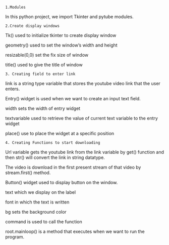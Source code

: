     1.Modules
In this python project, we import Tkinter and pytube modules.

    2.Create display windows
Tk() used to initialize tkinter to create display window

geometry() used to set the window’s width and height

resizable(0,0) set the fix size of window

title() used to give the title of window

    3. Creating field to enter link
link is a string type variable that stores the youtube video link that the user enters.

Entry() widget is used when we want to create an input text field.

width sets the width of entry widget

textvariable used to retrieve the value of current text variable to the entry widget

place() use to place the widget at a specific position

    4. Creating Functions to start downloading
Url variable gets the youtube link from the link variable by get() function and then str() will convert the link in string datatype.

The video is download in the first present stream of that video by stream.first() method.

Button() widget used to display button on the window.

text which we display on the label

font in which the text is written

bg sets the background color

command is used to call the function

root.mainloop() is a method that executes when we want to run the program.
